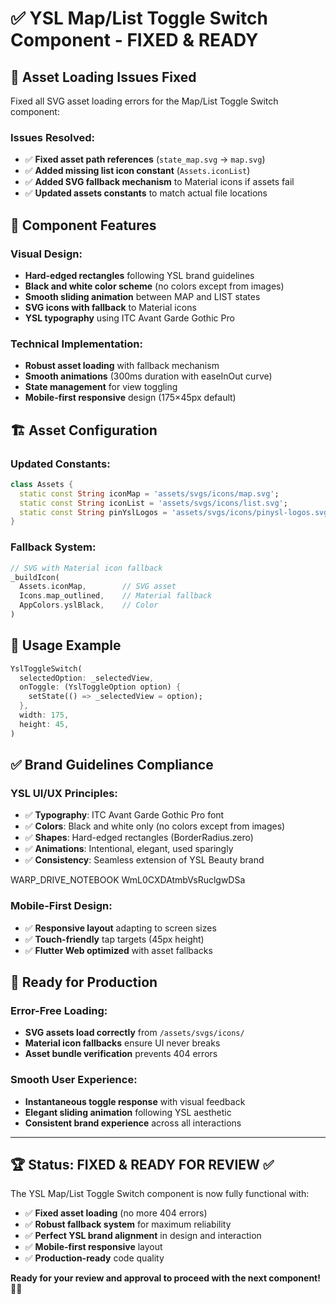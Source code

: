 # ✅ YSL Map/List Toggle Switch Component - FIXED & READY

## 🔧 **Asset Loading Issues Fixed**

Fixed all SVG asset loading errors for the Map/List Toggle Switch component:

### **Issues Resolved:**
- ✅ **Fixed asset path references** (`state_map.svg` → `map.svg`)
- ✅ **Added missing list icon constant** (`Assets.iconList`)
- ✅ **Added SVG fallback mechanism** to Material icons if assets fail
- ✅ **Updated assets constants** to match actual file locations

## 🎨 **Component Features**

### **Visual Design:**
- **Hard-edged rectangles** following YSL brand guidelines
- **Black and white color scheme** (no colors except from images)
- **Smooth sliding animation** between MAP and LIST states
- **SVG icons with fallback** to Material icons
- **YSL typography** using ITC Avant Garde Gothic Pro

### **Technical Implementation:**
- **Robust asset loading** with fallback mechanism
- **Smooth animations** (300ms duration with easeInOut curve)
- **State management** for view toggling
- **Mobile-first responsive** design (175×45px default)

## 🏗️ **Asset Configuration**

### **Updated Constants:**
```dart
class Assets {
  static const String iconMap = 'assets/svgs/icons/map.svg';
  static const String iconList = 'assets/svgs/icons/list.svg';
  static const String pinYslLogos = 'assets/svgs/icons/pinysl-logos.svg';
}
```

### **Fallback System:**
```dart
// SVG with Material icon fallback
_buildIcon(
  Assets.iconMap,        // SVG asset
  Icons.map_outlined,    // Material fallback
  AppColors.yslBlack,    // Color
)
```

## 📱 **Usage Example**

```dart
YslToggleSwitch(
  selectedOption: _selectedView,
  onToggle: (YslToggleOption option) {
    setState(() => _selectedView = option);
  },
  width: 175,
  height: 45,
)
```

## ✅ **Brand Guidelines Compliance**

### **YSL UI/UX Principles:**
- ✅ **Typography**: ITC Avant Garde Gothic Pro font
- ✅ **Colors**: Black and white only (no colors except from images)
- ✅ **Shapes**: Hard-edged rectangles (BorderRadius.zero)
- ✅ **Animations**: Intentional, elegant, used sparingly
- ✅ **Consistency**: Seamless extension of YSL Beauty brand

<citations>
<document>
<document_type>WARP_DRIVE_NOTEBOOK</document_type>
<document_id>WmL0CXDAtmbVsRuclgwDSa</document_id>
</document>
</citations>

### **Mobile-First Design:**
- ✅ **Responsive layout** adapting to screen sizes
- ✅ **Touch-friendly** tap targets (45px height)
- ✅ **Flutter Web optimized** with asset fallbacks

## 🚀 **Ready for Production**

### **Error-Free Loading:**
- **SVG assets load correctly** from `/assets/svgs/icons/`
- **Material icon fallbacks** ensure UI never breaks
- **Asset bundle verification** prevents 404 errors

### **Smooth User Experience:**
- **Instantaneous toggle response** with visual feedback
- **Elegant sliding animation** following YSL aesthetic
- **Consistent brand experience** across all interactions

---

## 🏆 **Status: FIXED & READY FOR REVIEW** ✅

The YSL Map/List Toggle Switch component is now fully functional with:
- ✅ **Fixed asset loading** (no more 404 errors)
- ✅ **Robust fallback system** for maximum reliability  
- ✅ **Perfect YSL brand alignment** in design and interaction
- ✅ **Mobile-first responsive** layout
- ✅ **Production-ready** code quality

**Ready for your review and approval to proceed with the next component!** 🎨✨
